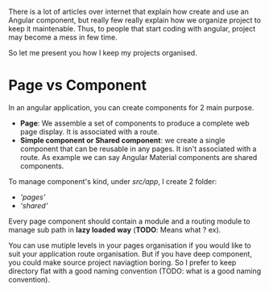 There is a lot of articles over internet that explain how create and use an Angular component, but really few really explain how we organize project to keep it maintenable.
Thus, to people that start coding with angular, project may become a mess in few time.

So let me present you how I keep my projects organised.

# Page vs Component
In an angular application, you can create components for 2 main purpose.
- **Page**: We assemble a set of components to produce a complete web page display. It is associated with a route.
- **Simple component or Shared component**: we create a single component that can be reusable in any pages. It isn't associated with a route. As example we can say Angular Material components are shared components.

To manage component's kind, under _src/app_, I create 2 folder: 
- _'pages'_
- _'shared'_ 

Every page component should contain a module and a routing module to manage sub path in **lazy loaded way** (**TODO**: Means what ? ex).


You can use mutiple levels in your pages organisation if you would like to suit your application route organisation. But if you have deep component, you could make source project naviagtion boring. So I prefer to keep directory flat with a good naming convention (TODO: what is a good naming convention). 





